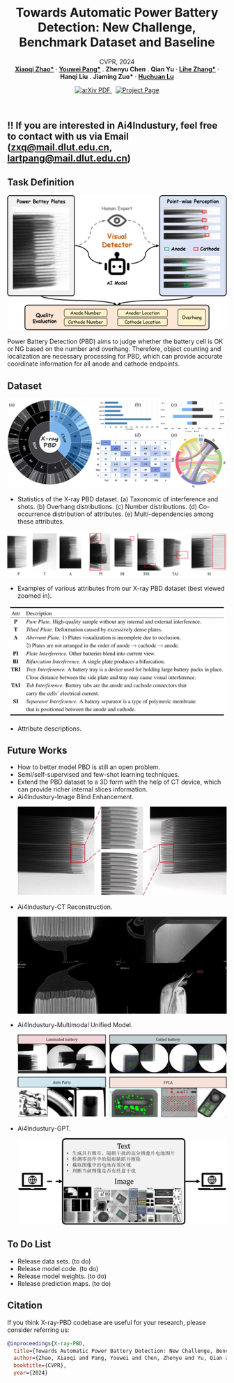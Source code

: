<br />
<p align="center">
  <h1 align="center">Towards Automatic Power Battery Detection:  New Challenge, Benchmark Dataset and Baseline</h1>
  <p align="center">
    CVPR, 2024
    <br />
    <a href="https://xiaoqi-zhao-dlut.github.io/"><strong>Xiaoqi Zhao*</strong></a>
    ·
    <a href="https://lartpang.github.io/"><strong>Youwei Pang*</strong></a>
    .
    <a ><strong>Zhenyu Chen</strong></a>
    .
    <a ><strong>Qian Yu</strong></a>
    ·
    <a href="https://scholar.google.com/citations?hl=zh-CN&user=XGPdQbIAAAAJ"><strong>Lihe Zhang*</strong></a>
    ·
      <a ><strong>Hanqi Liu</strong></a>
    .
     <a ><strong>Jiaming Zuo*</strong></a>
    ·
    <a href="https://scholar.google.com/citations?hl=zh-CN&user=D3nE0agAAAAJ"><strong>Huchuan Lu</strong></a>
  </p>

  <p align="center">
    <a href='https://arxiv.org/pdf/2312.02528.pdf'>
      <img src='https://img.shields.io/badge/Paper-PDF-green?style=flat&logo=arXiv&logoColor=green' alt='arXiv PDF'>
    </a>
    <a href='https://xiaoqi-zhao-dlut.github.io/xray_pbd_cvpr2024/' style='padding-left: 0.5rem;'>
      <img src='https://img.shields.io/badge/Project-Page-blue?style=flat&logo=Google%20chrome&logoColor=blue' alt='Project Page'>
    </a>
  </p>
<br />

## !! If you are interested in Ai4Industury, feel free to contact with us via Email (zxq@mail.dlut.edu.cn, lartpang@mail.dlut.edu.cn)

## Task Definition
<p align="center">
    <img src="./image/pbd_taskpng.png"/> <br />
</p>
Power Battery Detection (PBD) aims to judge whether the battery cell is OK or NG based on the number and overhang. Therefore, object counting and localization are necessary processing for PBD, which can provide accurate coordinate information for all anode and cathode endpoints.


## Dataset
<p align="center">
    <img src="./image/datasets_characteristic -1.png"/> <br />
</p> 

- Statistics of the X-ray PBD dataset. (a) Taxonomic of interference and shots. (b) Overhang distributions. (c) Number distributions. (d) Co-occurrence  distribution of attributes. (e) Multi-dependencies among these attributes.
 
 <p align="center">
    <img src="./image/battery_class.png"/> <br />
</p>     

- Examples of various attributes from our X-ray PBD dataset (best viewed zoomed in).
 
 <p align="center">
    <img src="./image/attribute_description.png"/> <br />
</p> 

- Attribute descriptions.

## Future Works
- How to better model PBD is still an open problem.
- Semi/self-supervised and few-shot learning techniques.
- Extend the PBD dataset to a 3D form with the help of CT device, which can provide richer internal slices information. 
- Ai4Industury-Image Blind Enhancement.
   <p align="center">
    <img src="./image/future_work_enhance.png"/> <br />
</p> 

- Ai4Industury-CT Reconstruction.
     <p align="center">
    <img src="./image/3D_re.png"/> <br />
</p> 

- Ai4Industury-Multimodal Unified Model.
     <p align="center">
    <img src="./image/Unifiied_model.png"/> <br />
</p> 

- Ai4Industury-GPT.
     <p align="center">
    <img src="./image/Ai4Industry_GPT.png"/> <br />
</p> 

## To Do List

- Release data sets. (to do)
- Release model code. (to do)
- Release model weights. (to do)
- Release prediction maps. (to do)






## Citation

If you think X-ray-PBD codebase are useful for your research, please consider referring us:

```bibtex
@inproceedings{X-ray-PBD,
  title={Towards Automatic Power Battery Detection: New Challenge, Benchmark Dataset and Baseline},
  author={Zhao, Xiaoqi and Pang, Youwei and Chen, Zhenyu and Yu, Qian and Zhang, Lihe and Liu, Hanqi and Zuo, Jiaming and Lu, Huchua},
  booktitle={CVPR},
  year={2024}
```
